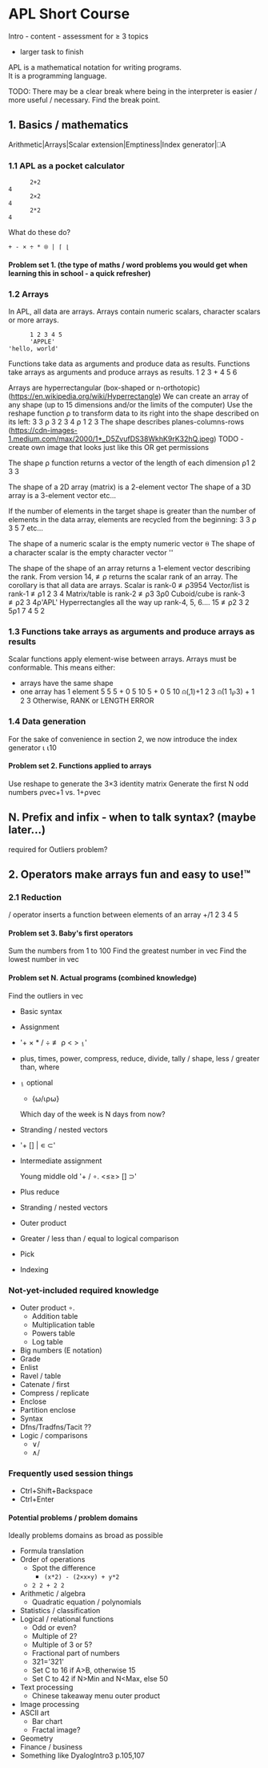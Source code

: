# APL Short Course

Intro - content - assessment for ≥ 3 topics
 + larger task to finish

APL is a mathematical notation for writing programs.  
It is a programming language.

TODO: There may be a clear break where being in the interpreter is easier / more useful / necessary.
      Find the break point.

## 1. Basics / mathematics
Arithmetic|Arrays|Scalar extension|Emptiness|Index generator|⎕A

### 1.1 APL as a pocket calculator
```APL
      2+2  
4      
      2×2  
4      
      2*2  
4      
```
What do these do?
```APL
+ - × ÷ * ⍟ | ⌈ ⌊
```

#### Problem set 1. (the type of maths / word problems you would get when learning this in school - a quick refresher)

### 1.2 Arrays
In APL, all data are arrays. Arrays contain numeric scalars, character scalars or more arrays.
```APL
      1 2 3 4 5
      'APPLE'
'hello, world'
```
Functions take data as arguments and produce data as results.
Functions take arrays as arguments and produce arrays as results.
1 2 3 + 4 5 6

Arrays are hyperrectangular (box-shaped or n-orthotopic) (https://en.wikipedia.org/wiki/Hyperrectangle)
We can create an array of any shape (up to 15 dimensions and/or the limits of the computer)
Use the reshape function ⍴ to transform data to its right into the shape described on its left:
      3 3 ⍴ 3
      2 3 4 ⍴ 1 2 3
The shape describes planes-columns-rows
(https://cdn-images-1.medium.com/max/2000/1*_D5ZvufDS38WkhK9rK32hQ.jpeg)
TODO - create own image that looks just like this OR get permissions

The shape ⍴ function returns a vector of the length of each dimension
⍴1 2 3
3

The shape of a 2D array (matrix) is a 2-element vector
The shape of a 3D array is a 3-element vector
etc...

If the number of elements in the target shape is greater than the number of elements in the data array, elements are recycled from the beginning:
      3 3 ⍴ 3 5 7
etc...

The shape of a numeric scalar is the empty numeric vector ⍬
The shape of a character scalar is the empty character vector ''

The shape of the shape of an array returns a 1-element vector describing the rank.
From version 14, ≢⍴ returns the scalar rank of an array.
The corollary is that all data are arrays.
Scalar is rank-0
≢⍴3954
Vector/list is rank-1
≢⍴1 2 3 4
Matrix/table is rank-2
≢⍴3 3⍴0
Cuboid/cube is rank-3
≢⍴2 3 4⍴'APL'
Hyperrectangles all the way up rank-4, 5, 6.... 15
≢⍴2 3 2 5⍴1 7 4 5 2

### 1.3 Functions take arrays as arguments and produce arrays as results
Scalar functions apply element-wise between arrays.
Arrays must be conformable. This means either:
- arrays have the same shape
- one array has 1 element
5 5 5 + 0 5 10
5 + 0 5 10
⍝(,1)+1 2 3
⍝(1 1⍴3) + 1 2 3
Otherwise, RANK or LENGTH ERROR

### 1.4 Data generation
For the sake of convenience in section 2, we now introduce the index generator ⍳
⍳10

#### Problem set 2. Functions applied to arrays
Use reshape to generate the 3×3 identity matrix
Generate the first N odd numbers
⍴vec+1 vs. 1+⍴vec

## N. Prefix and infix - when to talk syntax? (maybe later...)
required for Outliers problem?

## 2. Operators make arrays fun and easy to use!™

### 2.1 Reduction
/ operator inserts a function between elements of an array
+/1 2 3 4 5

#### Problem set 3. Baby's first operators
Sum the numbers from 1 to 100
Find the greatest number in vec
Find the lowest number in vec

#### Problem set N. Actual programs (combined knowledge)
  Find the outliers in vec
- Basic syntax
- Assignment
- '+ × * / ÷ ≢ ⍴ < > ⍸'
- plus, times, power, compress, reduce, divide, tally / shape, less / greater than, where
- ⍸ optional
  - {⍵/⍳⍴⍵}

  Which day of the week is N days from now?
- Stranding / nested vectors
- '+ [] | ∊ ⊂'
- Intermediate assignment

  Young middle old
  '+ / ∘. <≤≥> [] ⊃'
- Plus reduce
- Stranding / nested vectors
- Outer product
- Greater / less than / equal to logical comparison
- Pick
- Indexing

### Not-yet-included required knowledge
- Outer product ∘.
  - Addition table
  - Multiplication table
  - Powers table
  - Log table
- Big numbers (E notation)
- Grade
- Enlist
- Ravel / table
- Catenate / first
- Compress / replicate
- Enclose
- Partition enclose
- Syntax
- Dfns/Tradfns/Tacit ??
- Logic / comparisons
  - ∨\/
  - ∧\/

### Frequently used session things
- Ctrl+Shift+Backspace
- Ctrl+Enter

#### Potential problems / problem domains
Ideally problems domains as broad as possible
- Formula translation
- Order of operations
  - Spot the difference
    - `(x*2) - (2×x×y) + y*2` 
  - `2 2 + 2 2`
- Arithmetic / algebra
  - Quadratic equation / polynomials
- Statistics / classification
- Logical / relational functions
  - Odd or even?
  - Multiple of 2?
  - Multiple of 3 or 5?
  - Fractional part of numbers
  - 321='321'
  - Set C to 16 if A>B, otherwise 15
  - Set C to 42 if N>Min and N<Max, else 50
- Text processing
  - Chinese takeaway menu outer product
- Image processing
- ASCII art
  - Bar chart
  - Fractal image?
- Geometry
- Finance / business
- Something like DyalogIntro3 p.105,107

